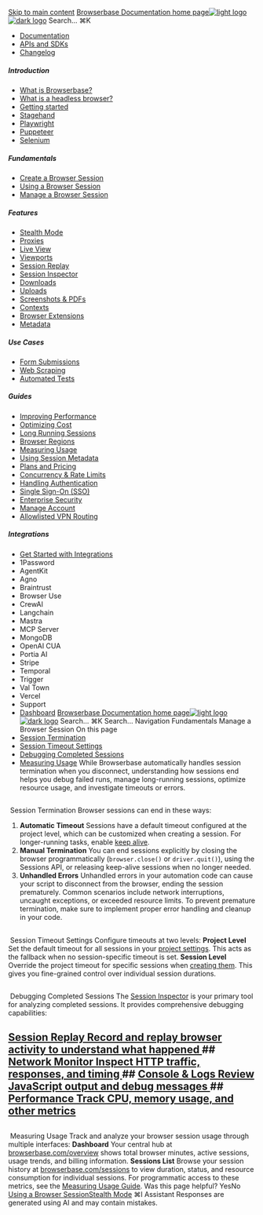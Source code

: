 [Skip to main content](#content-area)
[Browserbase Documentation home page![light logo](https://mintcdn.com/browserbase/lUkHCCQ3HJMpCnfp/logo/light.svg?fit=max&auto=format&n=lUkHCCQ3HJMpCnfp&q=85&s=0f99c87492a4fb0e9bfc45075a78c64f)![dark logo](https://mintcdn.com/browserbase/lUkHCCQ3HJMpCnfp/logo/dark.svg?fit=max&auto=format&n=lUkHCCQ3HJMpCnfp&q=85&s=645b212b9cbee8bebf84f318c2baaac0)](https://www.browserbase.com)
Search...
⌘K
 * [Documentation](/introduction/what-is-browserbase)
 * [APIs and SDKs](/reference/introduction)
 * [Changelog](https://www.browserbase.com/changelog)
##### Introduction
 * [What is Browserbase?](/introduction/what-is-browserbase)
 * [What is a headless browser?](/introduction/what-is-headless-browser)
 * [Getting started](/introduction/getting-started)
 * [Stagehand](/introduction/stagehand)
 * [Playwright](/introduction/playwright)
 * [Puppeteer](/introduction/puppeteer)
 * [Selenium](/introduction/selenium)
##### Fundamentals
 * [Create a Browser Session](/fundamentals/create-browser-session)
 * [Using a Browser Session](/fundamentals/using-browser-session)
 * [Manage a Browser Session](/fundamentals/manage-browser-session)
##### Features
 * [Stealth Mode](/features/stealth-mode)
 * [Proxies](/features/proxies)
 * [Live View](/features/session-live-view)
 * [Viewports](/features/viewports)
 * [Session Replay](/features/session-replay)
 * [Session Inspector](/features/session-inspector)
 * [Downloads](/features/downloads)
 * [Uploads](/features/uploads)
 * [Screenshots & PDFs](/features/screenshots)
 * [Contexts](/features/contexts)
 * [Browser Extensions](/features/browser-extensions)
 * [Metadata](/features/session-metadata)
##### Use Cases
 * [Form Submissions](/use-cases/automating-form-submissions)
 * [Web Scraping](/use-cases/scraping-website)
 * [Automated Tests](/use-cases/building-automated-tests)
##### Guides
 * [Improving Performance](/guides/speed-optimization)
 * [Optimizing Cost](/guides/cost-optimization)
 * [Long Running Sessions](/guides/long-running-sessions)
 * [Browser Regions](/guides/multi-region)
 * [Measuring Usage](/guides/measuring-usage)
 * [Using Session Metadata](/guides/using-session-metadata)
 * [Plans and Pricing](/guides/plans-and-pricing)
 * [Concurrency & Rate Limits](/guides/concurrency-rate-limits)
 * [Handling Authentication](/guides/authentication)
 * [Single Sign-On (SSO)](/guides/sso-setup)
 * [Enterprise Security](/guides/security)
 * [Manage Account](/guides/manage-account)
 * [Allowlisted VPN Routing](/guides/vpn)
##### Integrations
 * [Get Started with Integrations](/integrations/get-started)
 * 1Password
 * AgentKit
 * Agno
 * Braintrust
 * Browser Use
 * CrewAI
 * Langchain
 * Mastra
 * MCP Server
 * MongoDB
 * OpenAI CUA
 * Portia AI
 * Stripe
 * Temporal
 * Trigger
 * Val Town
 * Vercel
 * Support
 * [Dashboard](https://www.browserbase.com/overview)
[Browserbase Documentation home page![light logo](https://mintcdn.com/browserbase/lUkHCCQ3HJMpCnfp/logo/light.svg?fit=max&auto=format&n=lUkHCCQ3HJMpCnfp&q=85&s=0f99c87492a4fb0e9bfc45075a78c64f)![dark logo](https://mintcdn.com/browserbase/lUkHCCQ3HJMpCnfp/logo/dark.svg?fit=max&auto=format&n=lUkHCCQ3HJMpCnfp&q=85&s=645b212b9cbee8bebf84f318c2baaac0)](https://www.browserbase.com)
Search...
⌘K
Search...
Navigation
Fundamentals
Manage a Browser Session
On this page
 * [Session Termination](#session-termination)
 * [Session Timeout Settings](#session-timeout-settings)
 * [Debugging Completed Sessions](#debugging-completed-sessions)
 * [Measuring Usage](#measuring-usage)
While Browserbase automatically handles session termination when you disconnect, understanding how sessions end helps you debug failed runs, manage long-running sessions, optimize resource usage, and investigate timeouts or errors.
## 
[​](#session-termination)
Session Termination
Browser sessions can end in these ways:
 1. **Automatic Timeout** Sessions have a default timeout configured at the project level, which can be customized when creating a session. For longer-running tasks, enable [keep alive](/guides/long-running-sessions).
 2. **Manual Termination** You can end sessions explicitly by closing the browser programmatically (`browser.close()` or `driver.quit()`), using the Sessions API, or releasing keep-alive sessions when no longer needed.
 3. **Unhandled Errors** Unhandled errors in your automation code can cause your script to disconnect from the browser, ending the session prematurely. Common scenarios include network interruptions, uncaught exceptions, or exceeded resource limits. To prevent premature termination, make sure to implement proper error handling and cleanup in your code.
## 
[​](#session-timeout-settings)
Session Timeout Settings
Configure timeouts at two levels: **Project Level** Set the default timeout for all sessions in your [project settings](https://browserbase.com/settings). This acts as the fallback when no session-specific timeout is set. **Session Level** Override the project timeout for specific sessions when [creating them](/fundamentals/create-browser-session#configuration-options). This gives you fine-grained control over individual session durations.
## 
[​](#debugging-completed-sessions)
Debugging Completed Sessions
The [Session Inspector](/features/session-inspector) is your primary tool for analyzing completed sessions. It provides comprehensive debugging capabilities:
## [Session Replay Record and replay browser activity to understand what happened ](/features/session-replay)## [Network Monitor Inspect HTTP traffic, responses, and timing ](/features/session-inspector#network)## [Console & Logs Review JavaScript output and debug messages ](/features/session-inspector#console)## [Performance Track CPU, memory usage, and other metrics ](/features/session-inspector#performance)
## 
[​](#measuring-usage)
Measuring Usage
Track and analyze your browser session usage through multiple interfaces: **Dashboard** Your central hub at [browserbase.com/overview](https://browserbase.com/overview) shows total browser minutes, active sessions, usage trends, and billing information. **Sessions List** Browse your session history at [browserbase.com/sessions](https://browserbase.com/sessions) to view duration, status, and resource consumption for individual sessions. For programmatic access to these metrics, see the [Measuring Usage Guide](/guides/measuring-usage).
Was this page helpful?
YesNo
[Using a Browser Session](/fundamentals/using-browser-session)[Stealth Mode](/features/stealth-mode)
⌘I
Assistant
Responses are generated using AI and may contain mistakes.